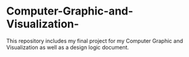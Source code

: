 # Computer-Graphic-and-Visualization-
This repository includes my final project for my Computer Graphic and Visualization as well as a design logic document.

